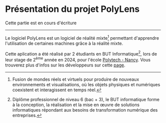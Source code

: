 # Présentation du projet PolyLens

<div class="temp-card">
    Cette partie est en cours d'écriture
</div>

***

Le logiciel PolyLens est un logiciel de réalité mixte[^1] permettant d'apprendre l'utilisation de certaines machines grâce à la réalité mixte.

Cette aplication a été réalisé par 2 étudiants en BUT Informatique[^2], lors de leur stage de 2<sup>ème</sup> année en 2024, pour l'école [Polytech - Nancy](https://polytech-nancy.univ-lorraine.fr/). Vous trouverez plus d'infos sur les développeurs sur cette [page](/PolyLens-Doc/#developpeurs).

[^1]: Fusion de mondes réels et virtuels pour produire de nouveaux environnements et visualisations, où les objets physiques et numériques coexistent et interagissent en temps réel.
[^2]: Diplôme professionnel de niveau 6 (bac + 3), le BUT informatique forme à la conception, la réalisation et la mise en œuvre de solutions informatiques répondant aux besoins de transformation numérique des entreprises.